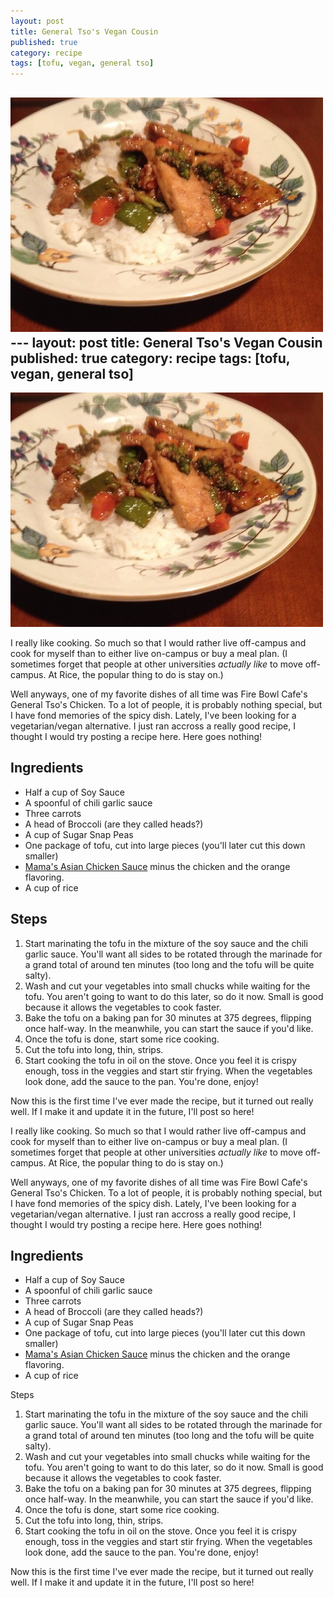 ```yaml
---
layout: post
title: General Tso's Vegan Cousin
published: true
category: recipe
tags: [tofu, vegan, general tso]
---
```


<img src='/img/posts/general-tso.jpg' width='500px' height='375px'>---
layout: post
title: General Tso's Vegan Cousin
published: true
category: recipe
tags: [tofu, vegan, general tso]
---

<img src='/img/posts/general-tso.jpg' width='500px' height='375px' alt='General Tsos Tofu'>

I really like cooking. So much so that I would rather live off-campus and cook for myself than to either live on-campus or buy a meal plan. (I sometimes forget that people at other universities <em>actually like</em> to move off-campus. At Rice, the popular thing to do is stay on.)

Well anyways, one of my favorite dishes of all time was Fire Bowl Cafe's General Tso's Chicken. To a lot of people, it is probably nothing special, but I have fond memories of the spicy dish. Lately, I've been looking for a vegetarian/vegan alternative. I just ran accross a really good recipe, I thought I would try posting a recipe here. Here goes nothing!

Ingredients
-----------

<ul>
    <li>
        Half a cup of Soy Sauce
    </li>
    <li>
        A spoonful of chili garlic sauce
    </li>
    <li>
        Three carrots
    </li>
    <li>
        A head of Broccoli (are they called heads?)
    </li>
    <li>
        A cup of Sugar Snap Peas
    </li>
    <li>
        One package of tofu, cut into large pieces (you'll later cut this down smaller)
    </li>
    <li>
        <a href='http://allrecipes.com/recipe/mamas-asian-chicken-and-rice/'>Mama's Asian Chicken Sauce</a> minus the chicken and the orange flavoring.
    </li>
    <li>
        A cup of rice
    </li>
</ul>

Steps
-----

<ol>
    <li>
       Start marinating the tofu in the mixture of the soy sauce and the chili garlic sauce. You'll want all sides to be rotated through the marinade for a grand total of around ten minutes (too long and the tofu will be quite salty).
    </li>
    <li>
        Wash and cut your vegetables into small chucks while waiting for the tofu. You aren't going to want to do this later, so do it now. Small is good because it allows the vegetables to cook faster.
    </li>
    <li>
        Bake the tofu on a baking pan for 30 minutes at 375 degrees, flipping once half-way. In the meanwhile, you can start the sauce if you'd like.
    </li>
    <li>
        Once the tofu is done, start some rice cooking.
    </li>
    <li>
        Cut the tofu into long, thin, strips.
    </li>
    <li>
        Start cooking the tofu in oil on the stove. Once you feel it is crispy enough, toss in the veggies and start stir frying. When the vegetables look done, add the sauce to the pan. You're done, enjoy!
    </li>
</ol>

Now this is the first time I've ever made the recipe, but it turned out really well. If I make it and update it in the future, I'll post so here!

I really like cooking. So much so that I would rather live off-campus and cook for myself than to either live on-campus or buy a meal plan. (I sometimes forget that people at other universities <em>actually like</em> to move off-campus. At Rice, the popular thing to do is stay on.)

Well anyways, one of my favorite dishes of all time was Fire Bowl Cafe's General Tso's Chicken. To a lot of people, it is probably nothing special, but I have fond memories of the spicy dish. Lately, I've been looking for a vegetarian/vegan alternative. I just ran accross a really good recipe, I thought I would try posting a recipe here. Here goes nothing!

Ingredients
-----------

<ul>
    <li>
        Half a cup of Soy Sauce
    </li>
    <li>
        A spoonful of chili garlic sauce
    </li>
    <li>
        Three carrots
    </li>
    <li>
        A head of Broccoli (are they called heads?)
    </li>
    <li>
        A cup of Sugar Snap Peas
    </li>
    <li>
        One package of tofu, cut into large pieces (you'll later cut this down smaller)
    </li>
    <li>
        <a href='http://allrecipes.com/recipe/mamas-asian-chicken-and-rice/'>Mama's Asian Chicken Sauce</a> minus the chicken and the orange flavoring.
    </li>
    <li>
        A cup of rice
    </li>
</ul

Steps
-----

<ol>
    <li>
       Start marinating the tofu in the mixture of the soy sauce and the chili garlic sauce. You'll want all sides to be rotated through the marinade for a grand total of around ten minutes (too long and the tofu will be quite salty).
    </li>
    <li>
        Wash and cut your vegetables into small chucks while waiting for the tofu. You aren't going to want to do this later, so do it now. Small is good because it allows the vegetables to cook faster.
    </li>
    <li>
        Bake the tofu on a baking pan for 30 minutes at 375 degrees, flipping once half-way. In the meanwhile, you can start the sauce if you'd like.
    </li>
    <li>
        Once the tofu is done, start some rice cooking.
    </li>
    <li>
        Cut the tofu into long, thin, strips.
    </li>
    <li>
        Start cooking the tofu in oil on the stove. Once you feel it is crispy enough, toss in the veggies and start stir frying. When the vegetables look done, add the sauce to the pan. You're done, enjoy!
    </li>
</ol>

Now this is the first time I've ever made the recipe, but it turned out really well. If I make it and update it in the future, I'll post so here!
